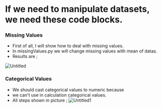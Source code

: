 # **If we need to manipulate datasets, we need these code blocks.**
### Missing Values
* First of all, I will show how to deal with missing values.
* In missingValues.py  we will change missing values with mean of datas.
* Results are ;

![Untitled](https://user-images.githubusercontent.com/72438433/179108641-c6bffcc7-6784-4197-9634-490fc19b5196.png)

### Categorical Values
* We should cast categorical values to numeric because 
* we can't use in calculation categorical values.
* All steps shown in picture ;
![Untitled1](https://user-images.githubusercontent.com/72438433/179117433-3940f8b7-297d-4e99-a06f-30f76d6a3597.png)
